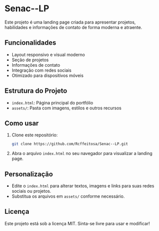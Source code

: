 # Senac--LP

Este projeto é uma landing page criada para apresentar projetos, habilidades e informações de contato de forma moderna e atraente.

## Funcionalidades
- Layout responsivo e visual moderno
- Seção de projetos
- Informações de contato
- Integração com redes sociais
- Otimizado para dispositivos móveis

## Estrutura do Projeto
- `index.html`: Página principal do portfólio
- `assets/`: Pasta com imagens, estilos e outros recursos

## Como usar
1. Clone este repositório:
   ```bash
   git clone https://github.com/Rcffeitosa/Senac--LP.git
   ```
2. Abra o arquivo `index.html` no seu navegador para visualizar a landing page.

## Personalização
- Edite o `index.html` para alterar textos, imagens e links para suas redes sociais ou projetos.
- Substitua os arquivos em `assets/` conforme necessário.

## Licença
Este projeto está sob a licença MIT. Sinta-se livre para usar e modificar!
